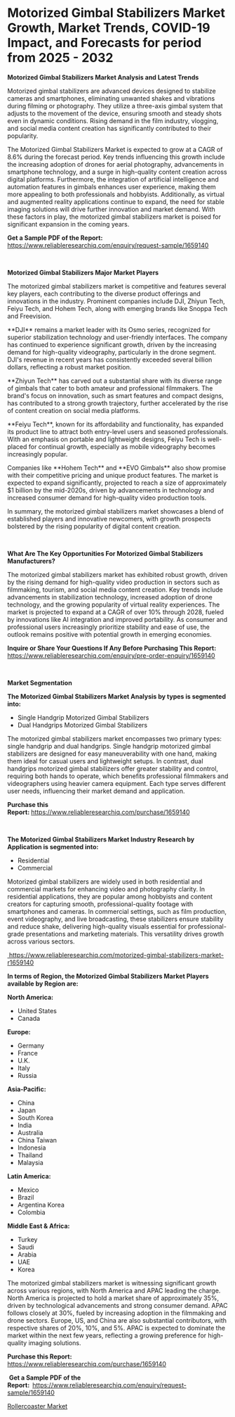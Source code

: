<p><h1>Motorized Gimbal Stabilizers Market Growth, Market Trends, COVID-19 Impact, and Forecasts for period from 2025 - 2032</h1></p><p><strong>Motorized Gimbal Stabilizers Market Analysis and Latest Trends</strong></p>
<p><p>Motorized gimbal stabilizers are advanced devices designed to stabilize cameras and smartphones, eliminating unwanted shakes and vibrations during filming or photography. They utilize a three-axis gimbal system that adjusts to the movement of the device, ensuring smooth and steady shots even in dynamic conditions. Rising demand in the film industry, vlogging, and social media content creation has significantly contributed to their popularity.</p><p>The Motorized Gimbal Stabilizers Market is expected to grow at a CAGR of 8.6% during the forecast period. Key trends influencing this growth include the increasing adoption of drones for aerial photography, advancements in smartphone technology, and a surge in high-quality content creation across digital platforms. Furthermore, the integration of artificial intelligence and automation features in gimbals enhances user experience, making them more appealing to both professionals and hobbyists. Additionally, as virtual and augmented reality applications continue to expand, the need for stable imaging solutions will drive further innovation and market demand. With these factors in play, the motorized gimbal stabilizers market is poised for significant expansion in the coming years.</p></p>
<p><strong>Get a Sample PDF of the Report:&nbsp;</strong> <a href="https://www.reliableresearchiq.com/enquiry/request-sample/1659140?utm_campaign=2237&utm_medium=2&utm_source=Github&utm_content=ia&utm_term=17022025&utm_id=motorized-gimbal-stabilizers">https://www.reliableresearchiq.com/enquiry/request-sample/1659140</a></p>
<p>&nbsp;</p>
<p><strong>Motorized Gimbal Stabilizers Major Market Players</strong></p>
<p><p>The motorized gimbal stabilizers market is competitive and features several key players, each contributing to the diverse product offerings and innovations in the industry. Prominent companies include DJI, Zhiyun Tech, Feiyu Tech, and Hohem Tech, along with emerging brands like Snoppa Tech and Freevision.</p><p>**DJI** remains a market leader with its Osmo series, recognized for superior stabilization technology and user-friendly interfaces. The company has continued to experience significant growth, driven by the increasing demand for high-quality videography, particularly in the drone segment. DJI's revenue in recent years has consistently exceeded several billion dollars, reflecting a robust market position.</p><p>**Zhiyun Tech** has carved out a substantial share with its diverse range of gimbals that cater to both amateur and professional filmmakers. The brand's focus on innovation, such as smart features and compact designs, has contributed to a strong growth trajectory, further accelerated by the rise of content creation on social media platforms.</p><p>**Feiyu Tech**, known for its affordability and functionality, has expanded its product line to attract both entry-level users and seasoned professionals. With an emphasis on portable and lightweight designs, Feiyu Tech is well-placed for continual growth, especially as mobile videography becomes increasingly popular.</p><p>Companies like **Hohem Tech** and **EVO Gimbals** also show promise with their competitive pricing and unique product features. The market is expected to expand significantly, projected to reach a size of approximately $1 billion by the mid-2020s, driven by advancements in technology and increased consumer demand for high-quality video production tools.</p><p>In summary, the motorized gimbal stabilizers market showcases a blend of established players and innovative newcomers, with growth prospects bolstered by the rising popularity of digital content creation.</p></p>
<p>&nbsp;</p>
<p><strong>What Are The Key Opportunities For Motorized Gimbal Stabilizers Manufacturers?</strong></p>
<p><p>The motorized gimbal stabilizers market has exhibited robust growth, driven by the rising demand for high-quality video production in sectors such as filmmaking, tourism, and social media content creation. Key trends include advancements in stabilization technology, increased adoption of drone technology, and the growing popularity of virtual reality experiences. The market is projected to expand at a CAGR of over 10% through 2028, fueled by innovations like AI integration and improved portability. As consumer and professional users increasingly prioritize stability and ease of use, the outlook remains positive with potential growth in emerging economies.</p></p>
<p><strong>Inquire or Share Your Questions If Any Before Purchasing This Report:</strong> <a href="https://www.reliableresearchiq.com/enquiry/pre-order-enquiry/1659140?utm_campaign=2237&utm_medium=2&utm_source=Github&utm_content=ia&utm_term=17022025&utm_id=motorized-gimbal-stabilizers">https://www.reliableresearchiq.com/enquiry/pre-order-enquiry/1659140</a></p>
<p>&nbsp;</p>
<p><strong>Market Segmentation</strong></p>
<p><strong>The Motorized Gimbal Stabilizers Market Analysis by types is segmented into:</strong></p>
<p><ul><li>Single Handgrip Motorized Gimbal Stabilizers</li><li>Dual Handgrips Motorized Gimbal Stabilizers</li></ul></p>
<p><p>The motorized gimbal stabilizers market encompasses two primary types: single handgrip and dual handgrips. Single handgrip motorized gimbal stabilizers are designed for easy maneuverability with one hand, making them ideal for casual users and lightweight setups. In contrast, dual handgrips motorized gimbal stabilizers offer greater stability and control, requiring both hands to operate, which benefits professional filmmakers and videographers using heavier camera equipment. Each type serves different user needs, influencing their market demand and application.</p></p>
<p><strong>Purchase this Report:&nbsp;</strong><a href="https://www.reliableresearchiq.com/purchase/1659140?utm_campaign=2237&utm_medium=2&utm_source=Github&utm_content=ia&utm_term=17022025&utm_id=motorized-gimbal-stabilizers">https://www.reliableresearchiq.com/purchase/1659140</a></p>
<p>&nbsp;</p>
<p><strong>The Motorized Gimbal Stabilizers Market Industry Research by Application is segmented into:</strong></p>
<p><ul><li>Residential</li><li>Commercial</li></ul></p>
<p><p>Motorized gimbal stabilizers are widely used in both residential and commercial markets for enhancing video and photography clarity. In residential applications, they are popular among hobbyists and content creators for capturing smooth, professional-quality footage with smartphones and cameras. In commercial settings, such as film production, event videography, and live broadcasting, these stabilizers ensure stability and reduce shake, delivering high-quality visuals essential for professional-grade presentations and marketing materials. This versatility drives growth across various sectors.</p></p>
<p><a href="https://www.reliableresearchiq.com/motorized-gimbal-stabilizers-market-r1659140?utm_campaign=2237&utm_medium=2&utm_source=Github&utm_content=ia&utm_term=17022025&utm_id=motorized-gimbal-stabilizers">&nbsp;https://www.reliableresearchiq.com/motorized-gimbal-stabilizers-market-r1659140</a></p>
<p><strong>In terms of Region, the Motorized Gimbal Stabilizers Market Players available by Region are:</strong></p>
<p>
    <p> <strong> North America: </strong>
        <ul>
            <li>United States</li>
            <li>Canada</li>
        </ul>
        </p> 
    <p> <strong> Europe: </strong>
        <ul>
            <li>Germany</li>
            <li>France</li>
            <li>U.K.</li>
            <li>Italy</li>
            <li>Russia</li>
        </ul>
        </p> 
    <p> <strong> Asia-Pacific: </strong>
        <ul>
            <li>China</li>
            <li>Japan</li>
            <li>South Korea</li>
            <li>India</li>
            <li>Australia</li>
            <li>China Taiwan</li>
            <li>Indonesia</li>
            <li>Thailand</li>
            <li>Malaysia</li>
        </ul>
        </p> 
    <p> <strong> Latin America: </strong>
        <ul>
            <li>Mexico</li>
            <li>Brazil</li>
            <li>Argentina Korea</li>
            <li>Colombia</li>
        </ul>
        </p> 
    <p> <strong> Middle East & Africa: </strong>
        <ul>
            <li>Turkey</li>
            <li>Saudi</li>
            <li>Arabia</li>
            <li>UAE</li>
            <li>Korea</li>
        </ul>
    </p>
    </p>
<p><p>The motorized gimbal stabilizers market is witnessing significant growth across various regions, with North America and APAC leading the charge. North America is projected to hold a market share of approximately 35%, driven by technological advancements and strong consumer demand. APAC follows closely at 30%, fueled by increasing adoption in the filmmaking and drone sectors. Europe, US, and China are also substantial contributors, with respective shares of 20%, 10%, and 5%. APAC is expected to dominate the market within the next few years, reflecting a growing preference for high-quality imaging solutions.</p></p>
<p><strong>Purchase this Report: </strong><a href="https://www.reliableresearchiq.com/purchase/1659140?utm_campaign=2237&utm_medium=2&utm_source=Github&utm_content=ia&utm_term=17022025&utm_id=motorized-gimbal-stabilizers">https://www.reliableresearchiq.com/purchase/1659140</a></p>
<p>&nbsp;<strong>Get a Sample PDF of the Report:&nbsp;&nbsp;</strong><a href="https://www.reliableresearchiq.com/enquiry/request-sample/1659140?utm_campaign=2237&utm_medium=2&utm_source=Github&utm_content=ia&utm_term=17022025&utm_id=motorized-gimbal-stabilizers">https://www.reliableresearchiq.com/enquiry/request-sample/1659140</a></p>
<p><strong></strong></p>
<p><p><a href="https://github.com/comasnickie/Market-Research-Report-List-1/blob/main/rollercoaster-market.md?utm_campaign=2237&utm_medium=2&utm_source=Github&utm_content=ia&utm_term=17022025&utm_id=motorized-gimbal-stabilizers">Rollercoaster Market</a></p></p>